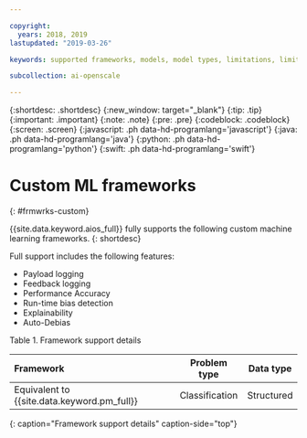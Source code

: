 ```yaml
---

copyright:
  years: 2018, 2019
lastupdated: "2019-03-26"

keywords: supported frameworks, models, model types, limitations, limits, custom machine learning engine, custom

subcollection: ai-openscale

---
```


{:shortdesc: .shortdesc}
{:new_window: target="_blank"}
{:tip: .tip}
{:important: .important}
{:note: .note}
{:pre: .pre}
{:codeblock: .codeblock}
{:screen: .screen}
{:javascript: .ph data-hd-programlang='javascript'}
{:java: .ph data-hd-programlang='java'}
{:python: .ph data-hd-programlang='python'}
{:swift: .ph data-hd-programlang='swift'}

# Custom ML frameworks
{: #frmwrks-custom}

{{site.data.keyword.aios_full}} fully supports the following custom machine learning frameworks.
{: shortdesc}

Full support includes the following features:

- Payload logging	
- Feedback logging	
- Performance	Accuracy	
- Run-time bias detection	
- Explainability	
- Auto-Debias


Table 1. Framework support details

| Framework | Problem type | Data type |
|:---|:---:|:---:|
| Equivalent to {{site.data.keyword.pm_full}} | Classification | Structured |
{: caption="Framework support details" caption-side="top"}



